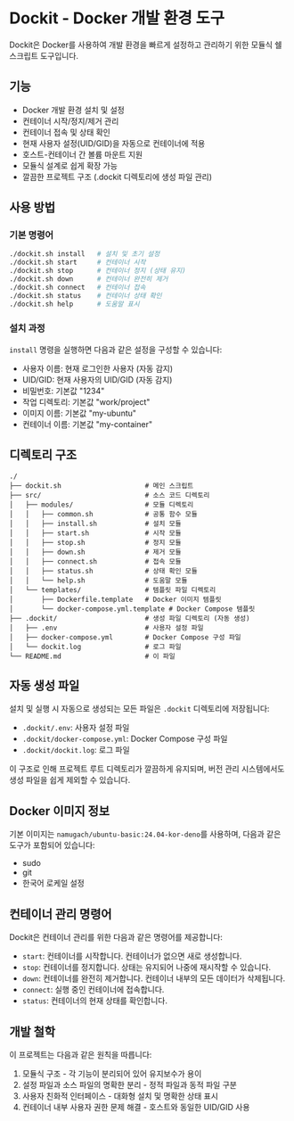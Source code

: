 # Dockit - Docker 개발 환경 도구

Dockit은 Docker를 사용하여 개발 환경을 빠르게 설정하고 관리하기 위한 모듈식 쉘 스크립트 도구입니다.

## 기능

- Docker 개발 환경 설치 및 설정
- 컨테이너 시작/정지/제거 관리
- 컨테이너 접속 및 상태 확인
- 현재 사용자 설정(UID/GID)을 자동으로 컨테이너에 적용
- 호스트-컨테이너 간 볼륨 마운트 지원
- 모듈식 설계로 쉽게 확장 가능
- 깔끔한 프로젝트 구조 (.dockit 디렉토리에 생성 파일 관리)

## 사용 방법

### 기본 명령어

```bash
./dockit.sh install   # 설치 및 초기 설정
./dockit.sh start     # 컨테이너 시작
./dockit.sh stop      # 컨테이너 정지 (상태 유지)
./dockit.sh down      # 컨테이너 완전히 제거
./dockit.sh connect   # 컨테이너 접속
./dockit.sh status    # 컨테이너 상태 확인
./dockit.sh help      # 도움말 표시
```

### 설치 과정

`install` 명령을 실행하면 다음과 같은 설정을 구성할 수 있습니다:

- 사용자 이름: 현재 로그인한 사용자 (자동 감지)
- UID/GID: 현재 사용자의 UID/GID (자동 감지)
- 비밀번호: 기본값 "1234"
- 작업 디렉토리: 기본값 "work/project"
- 이미지 이름: 기본값 "my-ubuntu"
- 컨테이너 이름: 기본값 "my-container"

## 디렉토리 구조

```
./
├── dockit.sh                     # 메인 스크립트
├── src/                          # 소스 코드 디렉토리
│   ├── modules/                  # 모듈 디렉토리
│   │   ├── common.sh             # 공통 함수 모듈
│   │   ├── install.sh            # 설치 모듈
│   │   ├── start.sh              # 시작 모듈
│   │   ├── stop.sh               # 정지 모듈
│   │   ├── down.sh               # 제거 모듈
│   │   ├── connect.sh            # 접속 모듈
│   │   ├── status.sh             # 상태 확인 모듈
│   │   └── help.sh               # 도움말 모듈
│   └── templates/                # 템플릿 파일 디렉토리
│       ├── Dockerfile.template   # Docker 이미지 템플릿
│       └── docker-compose.yml.template # Docker Compose 템플릿
├── .dockit/                      # 생성 파일 디렉토리 (자동 생성)
│   ├── .env                      # 사용자 설정 파일
│   ├── docker-compose.yml        # Docker Compose 구성 파일
│   └── dockit.log                # 로그 파일
└── README.md                     # 이 파일
```

## 자동 생성 파일

설치 및 실행 시 자동으로 생성되는 모든 파일은 `.dockit` 디렉토리에 저장됩니다:

- `.dockit/.env`: 사용자 설정 파일
- `.dockit/docker-compose.yml`: Docker Compose 구성 파일
- `.dockit/dockit.log`: 로그 파일

이 구조로 인해 프로젝트 루트 디렉토리가 깔끔하게 유지되며, 버전 관리 시스템에서도 생성 파일을 쉽게 제외할 수 있습니다.

## Docker 이미지 정보

기본 이미지는 `namugach/ubuntu-basic:24.04-kor-deno`를 사용하며, 다음과 같은 도구가 포함되어 있습니다:

- sudo
- git
- 한국어 로케일 설정

## 컨테이너 관리 명령어

Dockit은 컨테이너 관리를 위한 다음과 같은 명령어를 제공합니다:

- `start`: 컨테이너를 시작합니다. 컨테이너가 없으면 새로 생성합니다.
- `stop`: 컨테이너를 정지합니다. 상태는 유지되어 나중에 재시작할 수 있습니다.
- `down`: 컨테이너를 완전히 제거합니다. 컨테이너 내부의 모든 데이터가 삭제됩니다.
- `connect`: 실행 중인 컨테이너에 접속합니다.
- `status`: 컨테이너의 현재 상태를 확인합니다.

## 개발 철학

이 프로젝트는 다음과 같은 원칙을 따릅니다:

1. 모듈식 구조 - 각 기능이 분리되어 있어 유지보수가 용이
2. 설정 파일과 소스 파일의 명확한 분리 - 정적 파일과 동적 파일 구분
3. 사용자 친화적 인터페이스 - 대화형 설치 및 명확한 상태 표시
4. 컨테이너 내부 사용자 권한 문제 해결 - 호스트와 동일한 UID/GID 사용 
